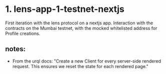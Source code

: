 # 1. lens-app-1-testnet-nextjs

First iteration with the lens protocol on a nextjs app. Interaction with
the contracts on the Mumbai testnet, with the mocked whitelisted address
for Profile creations.

## notes:

- From the urql docs: "Create a new Client for every server-side rendered request. This ensures we reset the state for each rendered page."
